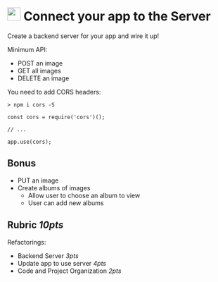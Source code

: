 <img src="https://cloud.githubusercontent.com/assets/478864/22186847/68223ce6-e0b1-11e6-8a62-0e3edc96725e.png" width=30> Connect your app to the Server
===

Create a backend server for your app and wire it up!

Minimum API:

* POST an image
* GET all images
* DELETE an image

You need to add CORS headers:

```
> npm i cors -S
```

```
const cors = require('cors')();

// ...

app.use(cors);

```


## Bonus

* PUT an image
* Create albums of images
  * Allow user to choose an album to view
  * User can add new albums

## Rubric *10pts*

Refactorings:
* Backend Server *3pts*
* Update app to use server *4pts*
* Code and Project Organization *2pts*